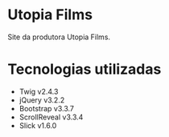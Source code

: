 # Utopia Films

Site da produtora Utopia Films.

# Tecnologias utilizadas

- Twig v2.4.3
- jQuery v3.2.2
- Bootstrap v3.3.7
- ScrollReveal v3.3.4
- Slick v1.6.0
